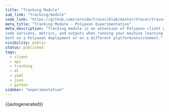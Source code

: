 ```yaml
---
title: "Tracking Module"
sub_link: "tracking/module"
code_link: "https://github.com/cernide/tracer/blob/master/tracer/tracer/tracking/__init__.py"
meta_title: "Tracking Module - Polyaxon Experimentation"
meta_description: "Tracking module is an extension of Polyaxon client with tracking capabilities for logging parameters,
code versions, metrics, and outputs when running your machine learning code,
both on a Polyaxon deployment or on a different platform/environment."
visibility: public
status: published
tags:
  - client
  - api
  - tracking
  - ml
  - yaml
  - json
  - python
sidebar: "experimentation"
---
```


{{autogenerated}}
